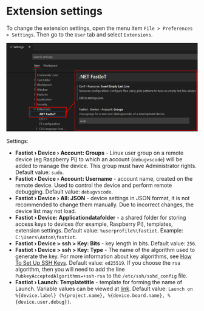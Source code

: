 # Extension settings

To change the extension settings, open the menu item `File > Preferences > Settings`. Then go to the `User` tab and select `Extensions`.

![VSCode dotnet FastIoT](vscode-dotnet-fastiot-settings-1.png)

Settings:

- **Fastiot › Device › Account: Groups** - Linux user group on a remote device (eg Raspberry Pi) to which an account (`debugvscode`) will be added to manage the device. This group must have Administrator rights. Default value: `sudo`.
- **Fastiot › Device › Account: Username** - account name, created on the remote device. Used to control the device and perform remote debugging. Default value: `debugvscode`.
- **Fastiot › Device › All: JSON** - device settings in JSON format, it is not recommended to change them manually. Due to incorrect changes, the device list may not load.
- **Fastiot › Device: Applicationdatafolder** - a shared folder for storing access keys to devices (for example, Raspberry Pi), templates, extension settings. Default value: `%userprofile%\fastiot`. Example: `C:\Users\Anton\fastiot`.
- **Fastiot › Device > ssh > Key: Bits** - key length in bits. Default value: `256`.
- **Fastiot › Device > ssh > Key: Type** - The name of the algorithm used to generate the key. For more information about key algorithms, see [How To Set Up SSH Keys](https://goteleport.com/blog/how-to-set-up-ssh-keys/). Default value: `ed25519`. If you choose the `rsa` algorithm, then you will need to add the line `PubkeyAcceptedAlgorithms=+ssh-rsa` to the `/etc/ssh/sshd_config` file.
- **Fastiot › Launch: Templatetitle** - template for forming the name of Launch. Variable values can be viewed at [link](Launch-title-template.md "Template for forming the name Launch"). Default value: `Launch on %{device.label} (%{project.name}, %{device.board.name}, %{device.user.debug})`.

